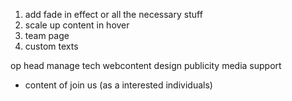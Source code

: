 1. add fade in effect or all the necessary stuff
2. scale up content in hover
3. team page
4. custom texts

op head
manage
tech
webcontent
design
publicity
media
support

* content of join us (as a interested individuals)
